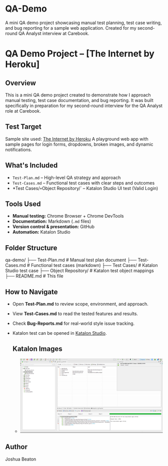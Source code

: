 # QA-Demo
A mini QA demo project showcasing manual test planning, test case writing, and bug reporting for a sample web application. Created for my second-round QA Analyst interview at Carebook.

# QA Demo Project – [The Internet by Heroku]

## Overview
This is a mini QA demo project created to demonstrate how I approach manual testing, test case documentation, and bug reporting. It was built specifically in preparation for my second-round interview for the QA Analyst role at Carebook.

## Test Target
Sample site used: [The Internet by Heroku](https://the-internet.herokuapp.com/)
A playground web app with sample pages for login forms, dropdowns, broken images, and dynamic notifications.

## What's Included
-  `Test-Plan.md` – High-level QA strategy and approach  
-  `Test-Cases.md` – Functional test cases with clear steps and outcomes  
-  *Test Cases/` + `Object Repository/` – Katalon Studio UI test (Valid Login)

## Tools Used
- **Manual testing:** Chrome Browser + Chrome DevTools  
- **Documentation:** Markdown (`.md` files)  
- **Version control & presentation:** GitHub  
- **Automation:** Katalon Studio

## Folder Structure

qa-demo/
├── Test-Plan.md # Manual test plan document
├── Test-Cases.md # Functional test cases (markdown)
├── Test Cases/ # Katalon Studio test case
├── Object Repository/ # Katalon test object mappings
├── README.md # This file

## How to Navigate
- Open **Test-Plan.md** to review scope, environment, and approach.  
- View **Test-Cases.md** to read the tested features and results.  
- Check **Bug-Reports.md** for real-world style issue tracking.  
- Katalon test can be opened in [Katalon Studio](https://katalon.com).

  ## Katalon Images

  - ![Katalon Test](Katalon_Studio_Demo.png)


## Author
Joshua Beaton
